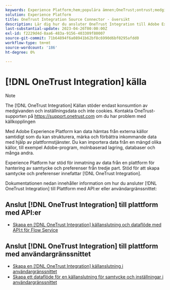 ```yaml
---
keywords: Experience Platform;hem;populära ämnen;OneTrust;ontrust;medgivande;samtycke och inställningar;efterlevnad
solution: Experience Platform
title: OneTrust Integration Source Connector - översikt
description: Lär dig hur du ansluter OneTrust Integration till Adobe Experience Platform med API:er eller användargränssnittet.
last-substantial-update: 2023-04-26T00:00:00Z
exl-id: f2229d4d-8aa6-483a-9156-403309f80007
source-git-commit: 71b64894f6a08941b62bf8c6990d6bf0295afdd0
workflow-type: tm+mt
source-wordcount: '186'
ht-degree: 0%

---
```


# [!DNL OneTrust Integration] källa

>[!NOTE]
>
>The [!DNL OneTrust Integration] Källan stöder endast konsumtion av medgivanden och inställningsdata och inte cookies. Kontakta OneTrust-supporten på https://support.onetrust.com om du har problem med källkopplingen

Med Adobe Experience Platform kan data hämtas från externa källor samtidigt som du kan strukturera, märka och förbättra inkommande data med hjälp av plattformstjänster. Du kan importera data från en mängd olika källor, till exempel Adobe-program, molnbaserad lagring, databaser och många andra.

Experience Platform har stöd för inmatning av data från en plattform för hantering av samtycke och preferenser från tredje part. Stöd för att skapa samtycke och preferenser innefattar [!DNL OneTrust Integration].

Dokumentationen nedan innehåller information om hur du ansluter [!DNL OneTrust Integration] till Plattform med API:er eller användargränssnittet:

## Anslut [!DNL OneTrust Integration] till plattform med API:er

- [Skapa en [!DNL OneTrust Integration] källanslutning och dataflöde med API:t för Flow Service](../../tutorials/api/create/consent-and-preferences/onetrust.md)

## Anslut [!DNL OneTrust Integration] till plattform med användargränssnittet

- [Skapa en [!DNL OneTrust Integration] källanslutning i användargränssnittet](../../tutorials/ui/create/consent-and-preferences/onetrust.md)
- [Skapa ett dataflöde för en källanslutning för samtycke och inställningar i användargränssnittet](../../tutorials/ui/dataflow/consent-and-preferences.md)
